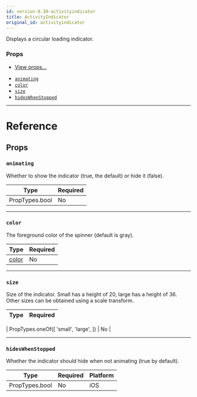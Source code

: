 ```yaml
---
id: version-0.30-activityindicator
title: ActivityIndicator
original_id: activityindicator
---
```


Displays a circular loading indicator.

### Props

* [View props...](view.md#props)

- [`animating`](activityindicator.md#animating)
- [`color`](activityindicator.md#color)
- [`size`](activityindicator.md#size)
- [`hidesWhenStopped`](activityindicator.md#hideswhenstopped)

---

# Reference

## Props

### `animating`

Whether to show the indicator (true, the default) or hide it (false).

| Type           | Required |
| -------------- | -------- |
| PropTypes.bool | No       |

---

### `color`

The foreground color of the spinner (default is gray).

| Type               | Required |
| ------------------ | -------- |
| [color](colors.md) | No       |

---

### `size`

Size of the indicator. Small has a height of 20, large has a height of 36. Other sizes can be obtained using a scale transform.

| Type | Required |
| ---- | -------- |


| PropTypes.oneOf([ 'small', 'large', ]) | No |

---

### `hidesWhenStopped`

Whether the indicator should hide when not animating (true by default).

| Type           | Required | Platform |
| -------------- | -------- | -------- |
| PropTypes.bool | No       | iOS      |
